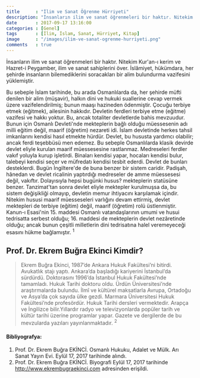 ```yaml
---
title      : "İlim ve Sanat Öğrenme Hürriyeti"
description: "İnsanların ilim ve sanat öğrenmeleri bir haktır. Nitekim Kur'an-ı kerim ve Hazret-i Peygamber, ilim ve sanat sahiplerini över."
date       : 2017-09-17 13:16:00
categories : [Genel]
tags       : [İlim, İslam, Sanat, Hürriyet, Kitap]
image      : "/images/ilim-ve-sanat-ogrenme-hurriyeti.png"
comments   : true
---
```


İnsanların ilim ve sanat öğrenmeleri bir haktır. Nitekim Kur'an-ı kerim ve Hazret-i Peygamber, ilim ve sanat sahiplerini över. İslâmiyet, hükümdara, her şehirde insanların bilemediklerini soracakları bir alim bulundurma vazifesini yüklemiştir. 

Bu sebeple İslam tarihinde, bu arada Osmanlılarda da, her şehirde müfti denilen bir alim (müşavir), halkın dini ve hukuki suallerine cevap vermek üzere vazifelendirilmiş; bunun maaşı hazineden ödenmiştir. Çocuğu terbiye etmek (eğitmek), ailesinin hakkıdır. Devletin ferdleri terbiye etme (eğitme) vazifesi ve hakkı yoktur. Bu, ancak totaliter devletlerde bahis mevzuudur. Bunun için Osmanlı Devleti'nde mekteplerin bağlı olduğu müessesenin adı milli eğitim değil, maarif (öğretim) nezareti idi. İslam devletinde herkes tahsil imkanlarını kendisi hasıl etmekte hürdür. Devlet, bu hususta yardımcı olabilir; ancak ferdi teşebbüsü men edemez. Bu sebeple Osmanlılarda klasik devirde devlet eliyle kurulan maarif müessesesine rastlanmaz. Medreseleri ferdler vakıf yoluyla kurup işletirdi. Binaları kendisi yapar, hocaları kendisi bulur, talebeyi kendisi seçer ve müfredatı kendisi tesbit ederdi. Devlet de bunları desteklerdi. Bugün İngiltere'de de buna benzer bir sistem caridir. Padişah, hânedan ve devlet ricalinin yaptırdığı medreseler de amme müessesesi değil, vakıftır. Dolayısıyla hepsi bugünki husus? mekteplerin statüsüne benzer. Tanzimat'tan sonra devlet eliyle mektepler kurulmuşsa da, bu sistem değişikliği olmayıp, devletin memur ihtiyacını karşılamak içindir. Nitekim hususi maarif müesseseleri varlığını devam ettirmiş, devlet mektepleri de terbiye (eğitim) değil, maarif (öğretim) rolü üstlenmiştir. Kanun-ı Esasi'nin 15. maddesi Osmanlı vatandaşlarının umumi ve husui tedrisatta serbest olduğu; 16. maddesi de mekteplerin devlet nezâretinde olduğu; ancak bunun çeşitli milletlerin dini tedrisatına halel veremeyeceği esasını hükme bağlamıştır. <sup>1</sup>


## Prof. Dr. Ekrem Buğra Ekinci Kimdir?

> Ekrem Buğra Ekinci, 1987’de Ankara Hukuk Fakültesi’ni bitirdi. Avukatlık stajı yaptı. 
> Ankara’da başladığı kariyerini İstanbul’da sürdürdü. Doktorasını 1996’da İstanbul Hukuk Fakültesi’nde tamamladı. Hukuk Tarihi doktoru oldu. Ürdün Üniversitesi’nde araştırmalarda bulundu. İlmî ve kültürel maksatlarla Avrupa, Ortadoğu ve Asya’da çok sayıda ülke gezdi. 
> Marmara Üniversitesi Hukuk Fakültesi’nde profesördür. Hukuk Tarihi dersleri vermektedir. 
> Arapça ve İngilizce bilir.Yıllardır radyo ve televizyonlarda popüler tarih ve kültür tarihi üzerine programlar yapar. Gazete ve dergilerde de bu mevzularda yazıları yayınlanmaktadır. <sup>2</sup>

#### Bibliyografya:

1. Prof. Dr. Ekrem Buğra EKİNCİ. Osmanlı Hukuku, Adalet ve Mülk. Arı Sanat Yayın Evi. Eylül 17, 2017 tarihinde alındı.
2. Prof. Dr. Ekrem Buğra EKİNCİ. Biyografi Eylül 17, 2017 tarihinde http://www.ekrembugraekinci.com adresinden erişildi.